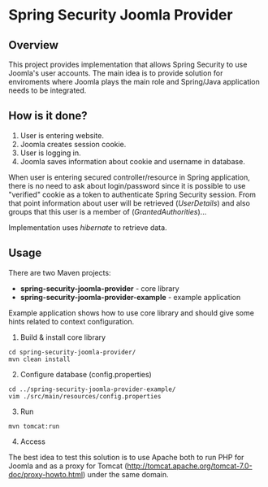 Spring Security Joomla Provider
======================

Overview
----------------------
This project provides implementation that allows Spring Security to use Joomla's user accounts. The main idea is to provide solution for enviroments where Joomla plays the main role and Spring/Java application needs to be integrated.

How is it done?
----------------------
1. User is entering website.
2. Joomla creates session cookie.
3. User is logging in.
4. Joomla saves information about cookie and username in database.

When user is entering secured controller/resource in Spring application, there is no need to ask about login/password since it is possible to use "verified" cookie as a token to authenticate Spring Security session. From that point information about user will be retrieved (*UserDetails*) and also groups that this user is a member of (*GrantedAuthorities*)...

Implementation uses *hibernate* to retrieve data. 

Usage
----------------------

There are two Maven projects:
* **spring-security-joomla-provider** - core library
* **spring-security-joomla-provider-example** - example application

Example application shows how to use core library and should give some hints related to context configuration.

1. Build & install core library
  
  ```
  cd spring-security-joomla-provider/ 
  mvn clean install
  ```
2. Configure database (config.properties)

  ```
  cd ../spring-security-joomla-provider-example/
  vim ./src/main/resources/config.properties
  ```
3. Run 

  ```
  mvn tomcat:run
  ```
4. Access

  The best idea to test this solution is to use Apache both to run PHP for Joomla and as a proxy for Tomcat (http://tomcat.apache.org/tomcat-7.0-doc/proxy-howto.html) under the same domain.



